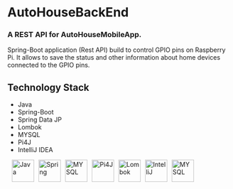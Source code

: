 # AutoHouseBackEnd

### A REST API for AutoHouseMobileApp.

Spring-Boot application (Rest API) build to control GPIO pins on Raspberry Pi. It allows to save the status and other information about home devices connected to the GPIO pins.

## Technology Stack

* Java
* Spring-Boot
* Spring Data JP
* Lombok
* MYSQL
* Pi4J
* IntelliJ IDEA
<p>

<img align = "left" alt="Java" width="50" style="margin-right:10px; margin-left: 10px" src="https://cdn.jsdelivr.net/gh/devicons/devicon/icons/java/java-original.svg" />

<img align = "left" alt="Spring" width="50" style="margin-right:10px;" src="https://cdn.jsdelivr.net/gh/devicons/devicon/icons/spring/spring-original.svg" />

<img align = "left" alt="MYSQL" width="50" style="margin-right:10px;" src="https://cdn.jsdelivr.net/gh/devicons/devicon/icons/mysql/mysql-original.svg" />

<img align = "left" alt="Pi4J" width="50" style="margin-right:10px;" src="https://pi4j.com/assets/pi4j-logo.png" />

<img align = "left" alt="Lombok" width="50" style="margin-right:10px;" src="https://plugins.jetbrains.com/files/6317/108259/icon/pluginIcon.svg" />

<img align = "left" alt="IntelliJ" width="50" style="margin-right:10px;" src="https://cdn.jsdelivr.net/gh/devicons/devicon/icons/intellij/intellij-original.svg" />

<img align = "left" alt="MYSQL" width="50" style="margin-right:10px;" src="https://cdn.jsdelivr.net/gh/devicons/devicon/icons/raspberrypi/raspberrypi-original.svg" />

</p>

